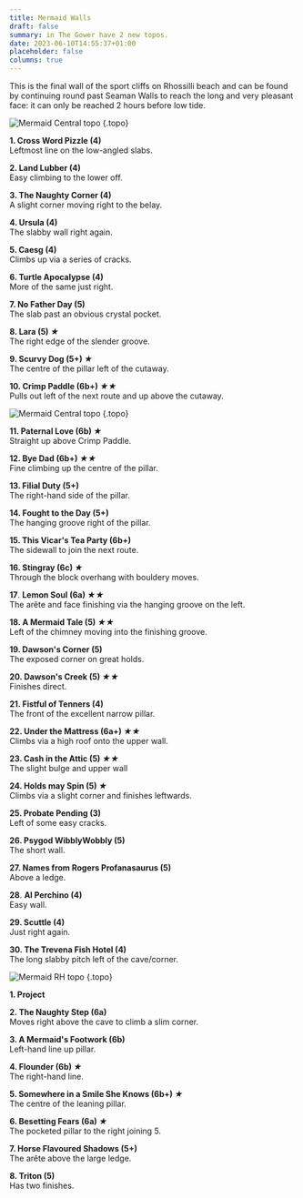 ```yaml
---
title: Mermaid Walls
draft: false
summary: in The Gower have 2 new topos.
date: 2023-06-10T14:55:37+01:00
placeholder: false
columns: true
---
```


This is the final wall of the sport cliffs on Rhossilli beach and can be found by continuing round past Seaman Walls to reach the long and very pleasant face: it can only be reached 2 hours before low tide.

![Mermaid Central topo](/img/south-wales/the-gower/mermaid-left.jpg)
{.topo}

**1. Cross Word Pizzle (4)**  
Leftmost line on the low-angled slabs.

**2. Land Lubber (4)**  
Easy climbing to the lower off.

**3. The Naughty Corner (4)**  
A slight corner moving right to the belay.

**4. Ursula (4)**  
The slabby wall right again.

**5. Caesg (4)**  
Climbs up via a series of cracks.

**6. Turtle Apocalypse (4)**  
More of the same just right.

**7. No Father Day (5)**  
The slab past an obvious crystal pocket.

**8. Lara (5) *★***  
The right edge of the slender groove.

**9. Scurvy Dog (5+) *★***  
The centre of the pillar left of the cutaway.

**10. Crimp Paddle (6b+) *★★***  
Pulls out left of the next route and up above the cutaway.

![Mermaid Central topo](/img/south-wales/the-gower/mermaid-right.jpg)
{.topo}

**11. Paternal Love (6b) *★***  
Straight up above Crimp Paddle.

**12. Bye Dad (6b+) *★★***  
Fine climbing up the centre of the pillar.

**13. Filial Duty (5+)**  
The right-hand side of the pillar.

**14. Fought to the Day (5+)**  
The hanging groove right of the pillar.

**15. This Vicar's Tea Party (6b+)**  
The sidewall to join the next route.

**16. Stingray (6c) *★***  
Through the block overhang with bouldery moves.

**17**. **Lemon Soul (6a) *★★***  
The arête and face finishing via the hanging groove on the left.

**18. A Mermaid Tale (5) *★★***  
Left of the chimney moving into the finishing groove.

**19. Dawson's Corner (5)**  
The exposed corner on great holds.

**20. Dawson's Creek (5) *★★***  
Finishes direct.

**21. Fistful of Tenners (4)**  
The front of the excellent narrow pillar.

**22. Under the Mattress (6a+) *★★***  
Climbs via a high roof onto the upper wall.

**23. Cash in the Attic (5) *★★***  
The slight bulge and upper wall

**24. Holds may Spin (5) *★***  
Climbs via a slight corner and finishes leftwards.

**25. Probate Pending (3)**  
Left of some easy cracks.

**26. Psygod WibblyWobbly (5)**  
The short wall.

**27. Names from Rogers Profanasaurus (5)**  
Above a ledge.

**28**. **Al Perchino (4)**  
Easy wall.

**29. Scuttle (4)**  
Just right again.

**30. The Trevena Fish Hotel (4)**  
The long slabby pitch left of the cave/corner.

![Mermaid RH topo](/img/south-wales/the-gower/Mermaid-RH.jpg)
{.topo}

**1. Project**

**2. The Naughty Step (6a)**  
Moves right above the cave to climb a slim corner.

**3. A Mermaid's Footwork (6b)**  
Left-hand line up pillar.

**4. Flounder (6b) *★***  
The right-hand line.

**5. Somewhere in a Smile She Knows (6b+) *★***  
The centre of the leaning pillar.

**6. Besetting Fears (6a) *★***  
The pocketed pillar to the right joining 5.

**7. Horse Flavoured Shadows (5+)**  
The arête above the large ledge.

**8. Triton (5)**  
Has two finishes.